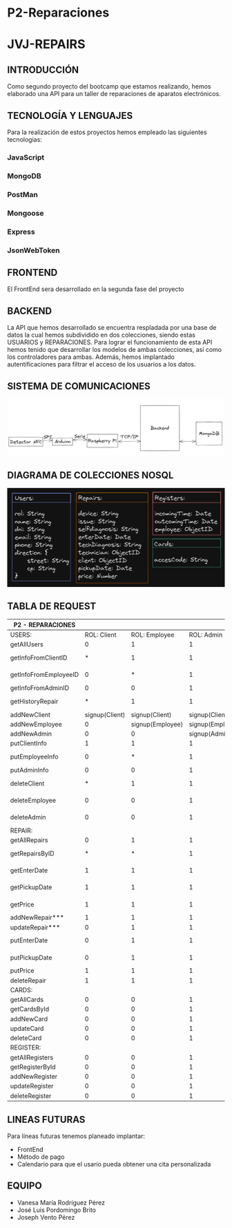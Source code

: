 # P2-Reparaciones

# JVJ-REPAIRS

## INTRODUCCIÓN

Como segundo proyecto del bootcamp que estamos realizando, hemos elaborado una API para un taller de reparaciones de aparatos electrónicos.

## TECNOLOGÍA Y LENGUAJES

Para la realización de estos proyectos hemos empleado las siguientes tecnologias:

### JavaScript

### MongoDB

### PostMan

### Mongoose

### Express

### JsonWebToken

## FRONTEND

El FrontEnd sera desarrollado en la segunda fase del proyecto

## BACKEND

La API que hemos desarrollado se encuentra respladada por una base de datos la cual hemos subdividido en dos colecciones, siendo estas USUARIOS y REPARACIONES.
Para lograr el funcionamiento de esta API hemos tenido que desarrollar los modelos de ambas colecciones,
así como los controladores para ambas. Además, hemos implantado autentificaciones para filtrar el acceso
de los usuarios a los datos.

## SISTEMA DE COMUNICACIONES

![](img/Sistema.PNG)

## DIAGRAMA DE COLECCIONES NOSQL

![](img/updatedCollections.png)

## TABLA DE REQUEST

| P2 - REPARACIONES     |                |                  |                  | Comprobaciones de rol:               |                                        |
| --------------------- | -------------- | ---------------- | ---------------- | ------------------------------------ | -------------------------------------- |
| USERS:                | ROL: Client    | ROL: Employee    | ROL: Admin       | Middleware                           | Endpoints                              |
| getAllUsers           | 0              | 1                | 1                | auth + checkRol                      | GET: /api/users/                       |
| getInfoFromClientID   | \*             | 1                | 1                | auth + checkRolFirstAndIdBefore      | GET: /api/users/client/:idUser         |
| getInfoFromEmployeeID | 0              | \*               | 1                | auth + checkRolFirstAdminAndIdBefore | GET: /api/users/employee/:idUser       |
| getInfoFromAdminID    | 0              | 0                | 1                | auth + checkRolAdmin                 | GET: /api/users/admin/:idUser          |
| getHistoryRepair      | \*             | 1                | 1                | auth + checkRolFirstAndIdBefore      | GET: /api/users/:idUser/historyrepair  |
| addNewClient          | signup(Client) | signup(Client)   | signup(Client)   |                                      | POST: /api/users/client/               |
| addNewEmployee        | 0              | signup(Employee) | signup(Employee) |                                      | POST: /api/users/employee/             |
| addNewAdmin           | 0              | 0                | signup(Admin)    |                                      | POST: /api/users/admin/                |
| putClientInfo         | 1              | 1                | 1                | auth                                 | PUT: /api/users/client/:idUser         |
| putEmployeeInfo       | 0              | \*               | 1                | auth + checkRolFirstAdminAndIdBefore | PUT: /api/users/employee/:idUser       |
| putAdminInfo          | 0              | 0                | 1                | auth + checkRolAdmin                 | PUT: /api/users/admin/:idUser          |
| deleteClient          | \*             | 1                | 1                | auth + checkRolFirstAndIdBefore      | DELETE: /api/users/client/:idUser      |
| deleteEmployee        | 0              | 0                | 1                | auth + checkRolAdmin                 | DELETE: /api/users/employee/:idUser    |
| deleteAdmin           | 0              | 0                | 1                | auth + checkRolAdmin                 | DELETE: /api/users/admin/:idUser       |
| REPAIR:               |                |                  |                  |                                      |                                        |
| getAllRepairs         | 0              | 1                | 1                | auth + checkRol                      | GET: /api/repairs/                     |
| getRepairsByID        | \*             | \*               | 1                | auth + checkRolFirstAndIdBefore      | GET: /api/repairs/:idRepair            |
| getEnterDate          | 1              | 1                | 1                | auth + checkRolFirstAndIdBefore      | GET: /api/repairs/:idRepair/enterdate  |
| getPickupDate         | 1              | 1                | 1                | auth + checkRolFirstAndIdBefore      | GET: /api/repairs/:idRepair/pickupdate |
| getPrice              | 1              | 1                | 1                | auth + checkRolFirstAndIdBefore      | GET: /api/repairs/:idRepair/price      |
| addNewRepair\*\*\*    | 1              | 1                | 1                | auth                                 | POST: /api/repairs/                    |
| updateRepair\*\*\*    | 0              | 1                | 1                | auth + checkRol                      | PUT: /api/repairs/:idRepair            |
| putEnterDate          | 0              | 1                | 1                | auth + checkRol                      | PUT: /api/repairs/:idRepair/enterdate  |
| putPickupDate         | 0              | 1                | 1                | auth + checkRol                      | PUT: /api/repairs/:idRepair/pickupdate |
| putPrice              | 1              | 1                | 1                | auth + checkRol                      | PUT: /api/repairs/:idRepair/price      |
| deleteRepair          | 1              | 1                | 1                | auth                                 | DELETE: /api/repairs/:idRepair         |
| CARDS:                |                |                  |                  |                                      |                                        |
| getAllCards           | 0              | 0                | 1                | auth + checkRolAdmin                 | GET: /api/card/                        |
| getCardsById          | 0              | 0                | 1                | auth + checkRolAdmin                 | GET: /api/card/:idCard                 |
| addNewCard            | 0              | 0                | 1                | auth + checkRolAdmin                 | POST: /api/card/                       |
| updateCard            | 0              | 0                | 1                | auth + checkRolAdmin                 | PUT: /api/card/:idCard                 |
| deleteCard            | 0              | 0                | 1                | auth + checkRolAdmin                 | DELETE: /api/card/:idCard              |
| REGISTER:             |                |                  |                  |                                      |                                        |
| getAllRegisters       | 0              | 0                | 1                | auth + checkRolAdmin                 | GET: /api/register/                    |
| getRegisterById       | 0              | 0                | 1                | auth + checkRolAdmin                 | GET: /api/register/                    |
| addNewRegister        | 0              | 0                | 1                | auth + checkRolAdmin                 | POST: /api/register/                   |
| updateRegister        | 0              | 0                | 1                | auth + checkRolAdmin                 | PUT: /api/register/:idRegister         |
| deleteRegister        | 0              | 0                | 1                | auth + checkRolAdmin                 | DELETE: /api/register/:idRegister      |

## LINEAS FUTURAS

Para líneas futuras tenemos planeado implantar:

- FrontEnd
- Método de pago
- Calendario para que el usario pueda obtener una cita personalizada

## EQUIPO

- Vanesa María Rodríguez Pérez
- José Luis Pordomingo Brito
- Joseph Vento Pérez
